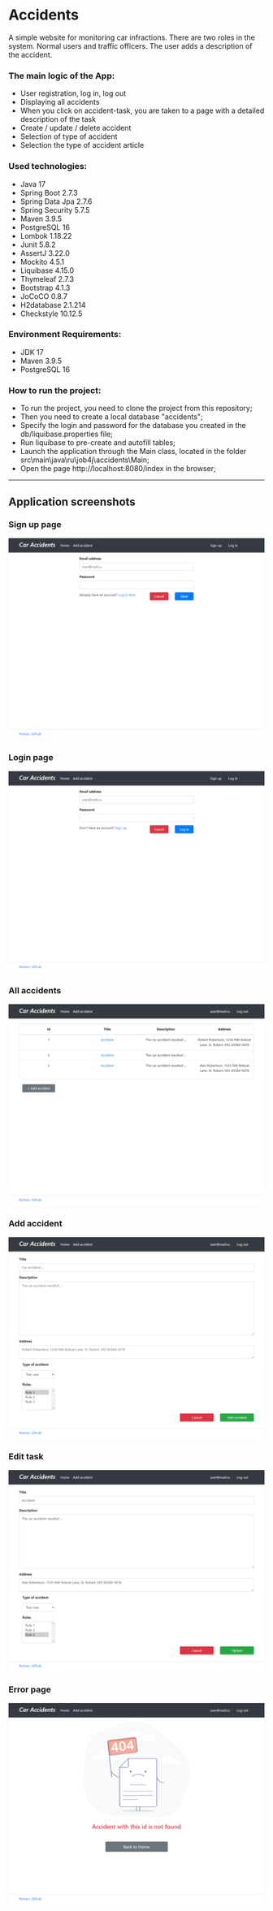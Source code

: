 # Accidents
A simple website for monitoring car infractions.
There are two roles in the system. Normal users and traffic officers.
The user adds a description of the accident.

### The main logic of the App:

* User registration, log in, log out
* Displaying all accidents
* When you click on accident-task, you are taken to a page with a detailed description of the task
* Create / update / delete accident
* Selection of type of accident
* Selection the type of accident article


### Used technologies:
* Java 17
* Spring Boot 2.7.3
* Spring Data Jpa 2.7.6
* Spring Security 5.7.5
* Maven 3.9.5
* PostgreSQL 16
* Lombok 1.18.22
* Junit 5.8.2
* AssertJ 3.22.0
* Mockito 4.5.1
* Liquibase 4.15.0
* Thymeleaf 2.7.3
* Bootstrap 4.1.3
* JoCoCO 0.8.7
* H2database 2.1.214
* Checkstyle 10.12.5

### Environment Requirements:
* JDK 17
* Maven 3.9.5
* PostgreSQL 16

### How to run the project:

- To run the project, you need to clone the project from this repository;
- Then you need to create a local database "accidents";
- Specify the login and password for the database you created in the db/liquibase.properties file;
- Run liquibase to pre-create and autofill tables;
- Launch the application through the Main class, located in the folder src\main\java\ru\job4j\accidents\Main;
- Open the page http://localhost:8080/index in the browser;

---

## Application screenshots

### Sign up page

![reg_page.png](img/reg_page.png)

### Login page

![login_page.png](img/login_page.png)

### All accidents

![all_page.png](img/all_page.png)

### Add accident

![create_page.png](img/create_page.png)

### Edit task

![edit_page.png](img/edit_page.png)

### Error page
![error_page.png](img/error_page.png)